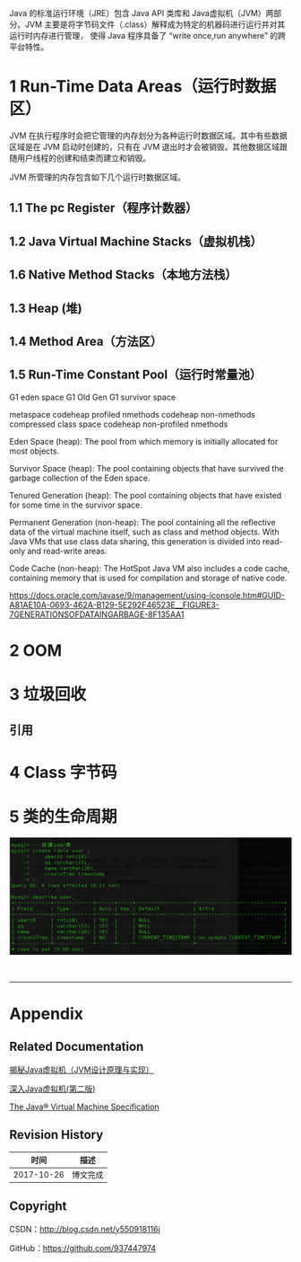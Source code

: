 Java 的标准运行环境（JRE）包含 Java API 类库和 Java虚拟机（JVM）两部分。JVM 主要是将字节码文件（.class）解释成为特定的机器码进行运行并对其运行时内存进行管理， 使得 Java 程序具备了 “write once,run anywhere” 的跨平台特性。

# 1 Run-Time Data Areas（运行时数据区）

JVM 在执行程序时会把它管理的内存划分为各种运行时数据区域。其中有些数据区域是在 JVM 启动时创建的，只有在 JVM 退出时才会被销毁。其他数据区域跟随用户线程的创建和结束而建立和销毁。

JVM 所管理的内存包含如下几个运行时数据区域。

 

## 1.1 The pc Register（程序计数器）
## 1.2 Java Virtual Machine Stacks（虚拟机栈）
## 1.6 Native Method Stacks（本地方法栈）

## 1.3 Heap (堆)
## 1.4 Method Area（方法区）
## 1.5 Run-Time Constant Pool（运行时常量池）


G1 eden space
G1 Old Gen
G1 survivor space

metaspace
codeheap profiled nmethods
codeheap non-nmethods
compressed class space
codeheap non-profiled nmethods

Eden Space (heap): The pool from which memory is initially allocated for most objects.

Survivor Space (heap): The pool containing objects that have survived the garbage collection of the Eden space.

Tenured Generation (heap): The pool containing objects that have existed for some time in the survivor space.

Permanent Generation (non-heap): The pool containing all the reflective data of the virtual machine itself, such as class and method objects. With Java VMs that use class data sharing, this generation is divided into read-only and read-write areas.

Code Cache (non-heap): The HotSpot Java VM also includes a code cache, containing memory that is used for compilation and storage of native code.

https://docs.oracle.com/javase/9/management/using-jconsole.htm#GUID-A81AE10A-0693-462A-B129-5E292F46523E__FIGURE3-7GENERATIONSOFDATAINGARBAGE-8F135AA1


# 2 OOM

# 3 垃圾回收

## 引用

# 4 Class 字节码

# 5 类的生命周期

![](https://raw.githubusercontent.com/937447974/Blog/master/Resources/2015111101.png)

&#160;

----------

# Appendix

## Related Documentation

[揭秘Java虚拟机（JVM设计原理与实现）](http://product.dangdang.com/25111315.html)

[深入Java虚拟机(第二版)](http://product.dangdang.com/23259731.html)

[The Java® Virtual Machine Specification](https://docs.oracle.com/javase/specs/jvms/se9/html/index.html)

## Revision History

| 时间 | 描述 |
| ---- | ---- |
| 2017-10-26 | 博文完成 |

## Copyright

CSDN：http://blog.csdn.net/y550918116j

GitHub：https://github.com/937447974